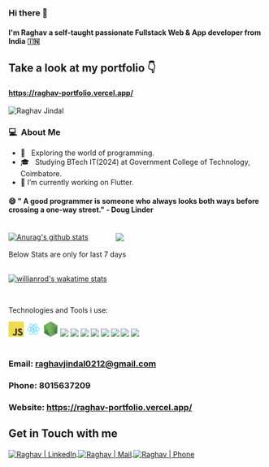 ### Hi there 👋

#### I'm Raghav a self-taught passionate Fullstack Web & App developer from India 🇮🇳

## Take a look at my portfolio 👇
#### https://raghav-portfolio.vercel.app/

![Raghav Jindal](https://user-images.githubusercontent.com/75308493/160169457-7c59b1e5-ff22-4ad9-990b-986a63f24995.jpg)

### 💻 &nbsp;About Me 

- 🤔 &nbsp; Exploring the world of programming.
- 🎓 &nbsp; Studying BTech IT(2024) at Government College of Technology, Coimbatore.
- 🔭  I’m currently working on Flutter.
####   😄 " A good programmer is someone who always looks both ways before crossing a one-way street." - Doug Linder

</br>
 <a href="https://github.com/anuraghazra/github-readme-stats"><img align="center" src="https://github-readme-stats.vercel.app/api?username=HiberNuts&show_icons=true&theme=rose_pine" alt="Anurag's github stats" /></a>  <a  href="https://github.com/anuraghazra/github-readme-stats"><img style="margin-left: 50px" align="center" src="https://github-readme-stats.vercel.app/api/top-langs/?username=HiberNuts&layout=compact&theme=dark&hide_border=true" /></a> 
</br>

<!-- <div>

![Anurag's GitHub stats](https://github-readme-stats.vercel.app/api?username=HiberNuts&show_icons=true&theme=rose_pine)
</br>
[![Top Langs](https://github-readme-stats.vercel.app/api/top-langs/?username=HiberNuts&layout=compact)](https://github.com/anuraghazra/github-readme-stats)
</div> -->
</br>
<div>
Below Stats are only for last 7 days
</br>
</br>

[![willianrod's wakatime stats](https://github-readme-stats.vercel.app/api/wakatime?username=HiberNuts&v=2)](https://github.com/anuraghazra/github-readme-stats)
</div>


</br>

Technologies and Tools i use:
</br>
<div>
<img height="30" src="https://raw.githubusercontent.com/github/explore/80688e429a7d4ef2fca1e82350fe8e3517d3494d/topics/javascript/javascript.png">
<img height="30" src="https://raw.githubusercontent.com/github/explore/80688e429a7d4ef2fca1e82350fe8e3517d3494d/topics/react/react.png">
<img height="30" src="https://raw.githubusercontent.com/github/explore/80688e429a7d4ef2fca1e82350fe8e3517d3494d/topics/nodejs/nodejs.png">  
  <img height="30" src="https://cdn.sanity.io/images/l8v0l0pb/production/b746d30f5d5e9b943560278ffaedef5b230d4b53-67x40.svg">
<img height="30" src="https://1000logos.net/wp-content/uploads/2020/08/MongoDB-Emblem-500x313.jpg">
<img height="30" src="https://cdn.sanity.io/images/l8v0l0pb/production/d8c8025b1695a3f14f849b99afc71d917ef40813-480x480.png">
<img height="30" src="https://cdn.sanity.io/images/l8v0l0pb/production/08ac37aeccf34ea0b7c4649e221679220d7c2ceb-480x480.png"> 
<img height="30" src="https://cdn.sanity.io/images/l8v0l0pb/production/a804a741fb26f6c236c73086a87cfc9f64106401-480x480.png">
  <img height="30" src="https://cdn.sanity.io/images/l8v0l0pb/production/4fe2a405f87c20361b6231f2ff542dfa79aea801-64x64.png">
  <img height="30" src="https://cdn.sanity.io/images/l8v0l0pb/production/7e26d6d140d015c48792871ed30231c133f929c0-48x48.png">
  <img height="30" src="https://cdn.sanity.io/images/l8v0l0pb/production/09532d7c1755c8a4086fc78d7edef8b71d398317-64x64.png">

</div>


</br>

### Email: raghavjindal0212@gmail.com
### Phone: 8015637209
### Website: https://raghav-portfolio.vercel.app/

## Get in Touch with me
<div>
  <a href="https://www.linkedin.com/in/raghav-jindal-a56538212/">
    <img align="center" alt="Raghav | LinkedIn" width="50px" src="https://img.icons8.com/color/2x/linkedin.png" />
  </a>
  <a href="mailto:raghavjindal0212@gmail.com">
    <img align="center" alt="Raghav | Mail" width="50px" src="https://img.icons8.com/bubbles/2x/apple-mail.png" />
  </a>
  <a href="tel:+918015637209">
    <img align="center" alt="Raghav | Phone" width="50px" src="https://img.icons8.com/bubbles/344/apple-phone.png" />
  </a>
</div>


<!--
**HiberNuts/HiberNuts** is a ✨ _special_ ✨ repository because its `README.md` (this file) appears on your GitHub profile.

Here are some ideas to get you started:



- 🔭 I’m currently working on ...
- 🌱 I’m currently learning ...
- 👯 I’m looking to collaborate on ...
- 🤔 I’m looking for help with ...
- 💬 Ask me about ...
- 📫 How to reach me: ...
- 😄 Pronouns: ...
- ⚡ Fun fact: ...
-->
